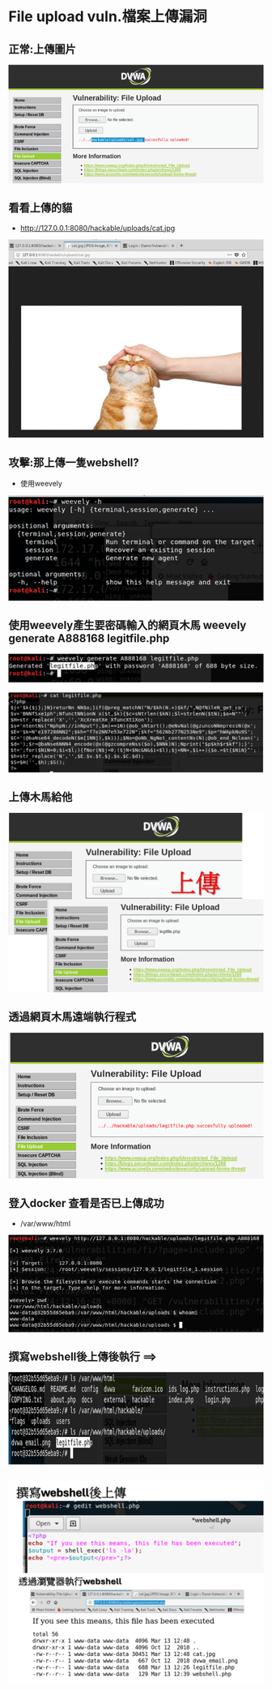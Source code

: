 # File upload vuln.檔案上傳漏洞



## 正常:上傳圖片

![DVWA_FILEUpload_2](DVWA_FILEUpload_2.png)


## 看看上傳的貓 
- http://127.0.0.1:8080/hackable/uploads/cat.jpg


![DVWA_FILEUpload_3](DVWA_FILEUpload_3.png)


## 攻擊:那上傳一隻webshell?
- 使用weevely

![DVWA_FILEUpload_4](DVWA_FILEUpload_4.png)


## 使用weevely產生要密碼輸入的網頁木馬 weevely generate A888168 legitfile.php
![DVWA_FILEUpload_5](DVWA_FILEUpload_5.png)


## 上傳木馬給他

![DVWA_FILEUpload_6](DVWA_FILEUpload_6.png)


## 透過網頁木馬遠端執行程式


![DVWA_FILEUpload_7](DVWA_FILEUpload_7.png)


## 登入docker 查看是否已上傳成功
- /var/www/html

![DVWA_FILEUpload_8](DVWA_FILEUpload_8.png)


## 撰寫webshell後上傳後執行 ==>

![DVWA_FILEUpload_9](DVWA_FILEUpload_9.png)


##
![DVWA_FILEUpload_10](DVWA_FILEUpload_10.png)


